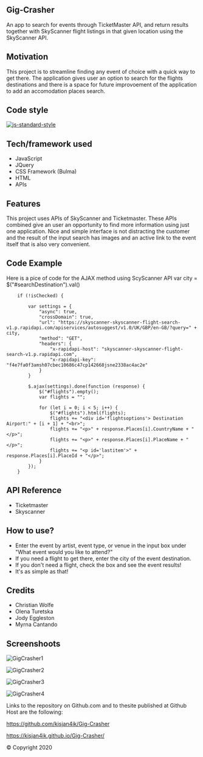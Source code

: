 ## Gig-Crasher
An app to search for events through TicketMaster API, and return results together with SkyScanner flight listings in that given location using the SkyScanner API.


## Motivation
This project is to streamline finding any event of choice with a quick way to get there. 
The application gives user an option to search for the flights destinations and there is a space for future improvoement of the application to add an accomodation places search.


## Code style
[![js-standard-style](https://img.shields.io/badge/code%20style-standard-brightgreen.svg?style=flat)](https://github.com/feross/standard)


## Tech/framework used
- JavaScript
- JQuery
- CSS Framework (Bulma)
- HTML
- APIs

## Features
This project uses APIs of SkyScanner and Ticketmaster. These APIs combined give an user an opportunity to find more information using just one application. Nice and simple interface is not distracting the customer and the result of the input search has images and an active link to  the event itself that is also very convenient.


## Code Example
Here is a pice of code for the AJAX method using ScyScanner API
     var city = $("#searchDestination").val()

        if (!isChecked) {

            var settings = {
                "async": true,
                "crossDomain": true,
                "url": "https://skyscanner-skyscanner-flight-search-v1.p.rapidapi.com/apiservices/autosuggest/v1.0/UK/GBP/en-GB/?query=" + city,
                "method": "GET",
                "headers": {
                    "x-rapidapi-host": "skyscanner-skyscanner-flight-search-v1.p.rapidapi.com",
                    "x-rapidapi-key": "f4e7fa0f3amsh07cbec10686c47cp142668jsne2338ac4ac2e"
                }
            }

            $.ajax(settings).done(function (response) {
                $("#flights").empty();
                var flights = "";

                for (let i = 0; i < 5; i++) {
                    $("#flights").html(flights);
                    flights += "<div id='flightsoptions'> Destination Airport:" + [i + 1] + "<br>";
                    flights += "<p>" + response.Places[i].CountryName + "</p>";
                    flights += "<p>" + response.Places[i].PlaceName + "</p>";
                    flights += "<p id='lastitem'>" + response.Places[i].PlaceId + "</p>";
                }
            });
        }


## API Reference
- Ticketmaster
- Skyscanner


## How to use?
- Enter the event by artist, event type, or venue in the input box under "What event would you like to attend?" 
- If you need a flight to get there, enter the city of the event destination.
- If you don't need a flight, check the box and see the event results!
- It's as simple as that!


## Credits
- Christian Wolfe
- Olena Turetska
- Jody Eggleston
- Myrna Cantando


## Screenshoots

![GigCrasher1](https://user-images.githubusercontent.com/63433561/85959164-b86b5280-b968-11ea-8ac1-f9a62eb4f748.PNG)

![GigCrasher2](https://user-images.githubusercontent.com/63433561/85959166-b99c7f80-b968-11ea-8a64-28a50eca244d.PNG)

![GigCrasher3](https://user-images.githubusercontent.com/63433561/85959168-ba351600-b968-11ea-8066-37423dae35cb.PNG)

![GigCrasher4](https://user-images.githubusercontent.com/63433561/85959169-bacdac80-b968-11ea-82ff-92c7764368e1.PNG)


Links to the repository on Github.com and to thesite published  at Github Host are the following:

 https://github.com/kisjan4ik/Gig-Crasher

 https://kisjan4ik.github.io/Gig-Crasher/

© Copyright 2020
